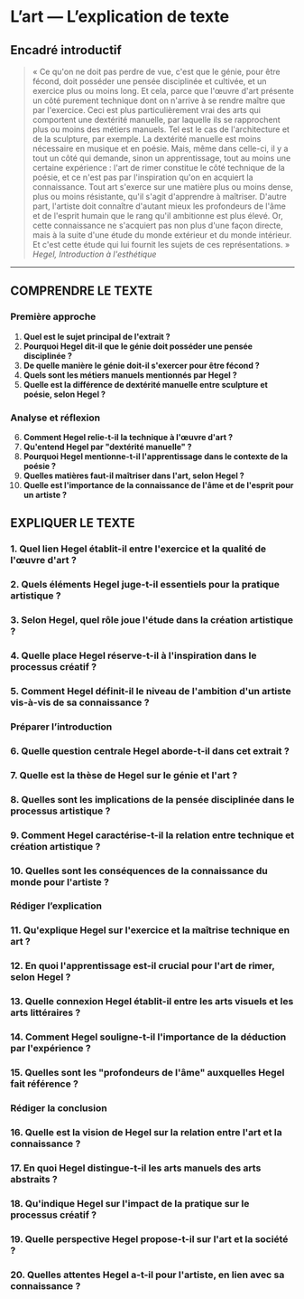 # L’art — L’explication de texte

## Encadré introductif
> « Ce qu'on ne doit pas perdre de vue, c'est que le génie, pour être fécond, doit posséder une pensée disciplinée et cultivée, et un exercice plus ou moins long. Et cela, parce que l'œuvre d'art présente un côté purement technique dont on n'arrive à se rendre maître que par l'exercice. Ceci est plus particulièrement vrai des arts qui comportent une dextérité manuelle, par laquelle ils se rapprochent plus ou moins des métiers manuels. Tel est le cas de l'architecture et de la sculpture, par exemple. La dextérité manuelle est moins nécessaire en musique et en poésie. Mais, même dans celle-ci, il y a tout un côté qui demande, sinon un apprentissage, tout au moins une certaine expérience : l'art de rimer constitue le côté technique de la poésie, et ce n'est pas par l'inspiration qu'on en acquiert la connaissance. Tout art s'exerce sur une matière plus ou moins dense, plus ou moins résistante, qu'il s'agit d'apprendre à maîtriser. D'autre part, l'artiste doit connaître d'autant mieux les profondeurs de l'âme et de l'esprit humain que le rang qu'il ambitionne est plus élevé. Or, cette connaissance ne s'acquiert pas non plus d'une façon directe, mais à la suite d'une étude du monde extérieur et du monde intérieur. Et c'est cette étude qui lui fournit les sujets de ces représentations. »  
> *Hegel, Introduction à l'esthétique*

---

## COMPRENDRE LE TEXTE

### Première approche

1. **Quel est le sujet principal de l'extrait ?**  
2. **Pourquoi Hegel dit-il que le génie doit posséder une pensée disciplinée ?**  
3. **De quelle manière le génie doit-il s'exercer pour être fécond ?**  
4. **Quels sont les métiers manuels mentionnés par Hegel ?**  
5. **Quelle est la différence de dextérité manuelle entre sculpture et poésie, selon Hegel ?**  

### Analyse et réflexion

6. **Comment Hegel relie-t-il la technique à l'œuvre d'art ?**  
7. **Qu'entend Hegel par "dextérité manuelle" ?**  
8. **Pourquoi Hegel mentionne-t-il l'apprentissage dans le contexte de la poésie ?**  
9. **Quelles matières faut-il maîtriser dans l'art, selon Hegel ?**  
10. **Quelle est l'importance de la connaissance de l'âme et de l'esprit pour un artiste ?**  

## EXPLIQUER LE TEXTE

### 1. Quel lien Hegel établit-il entre l'exercice et la qualité de l'œuvre d'art ?  
### 2. Quels éléments Hegel juge-t-il essentiels pour la pratique artistique ?  
### 3. Selon Hegel, quel rôle joue l'étude dans la création artistique ?  
### 4. Quelle place Hegel réserve-t-il à l'inspiration dans le processus créatif ?  
### 5. Comment Hegel définit-il le niveau de l'ambition d'un artiste vis-à-vis de sa connaissance ?  

### Préparer l’introduction

### 6. Quelle question centrale Hegel aborde-t-il dans cet extrait ?  
### 7. Quelle est la thèse de Hegel sur le génie et l'art ?  
### 8. Quelles sont les implications de la pensée disciplinée dans le processus artistique ?  
### 9. Comment Hegel caractérise-t-il la relation entre technique et création artistique ?  
### 10. Quelles sont les conséquences de la connaissance du monde pour l'artiste ?  

### Rédiger l’explication

### 11. Qu'explique Hegel sur l'exercice et la maîtrise technique en art ?  
### 12. En quoi l'apprentissage est-il crucial pour l'art de rimer, selon Hegel ?  
### 13. Quelle connexion Hegel établit-il entre les arts visuels et les arts littéraires ?  
### 14. Comment Hegel souligne-t-il l'importance de la déduction par l'expérience ?  
### 15. Quelles sont les "profondeurs de l'âme" auxquelles Hegel fait référence ?  

### Rédiger la conclusion

### 16. Quelle est la vision de Hegel sur la relation entre l'art et la connaissance ?  
### 17. En quoi Hegel distingue-t-il les arts manuels des arts abstraits ?  
### 18. Qu'indique Hegel sur l'impact de la pratique sur le processus créatif ?  
### 19. Quelle perspective Hegel propose-t-il sur l'art et la société ?  
### 20. Quelles attentes Hegel a-t-il pour l'artiste, en lien avec sa connaissance ?  